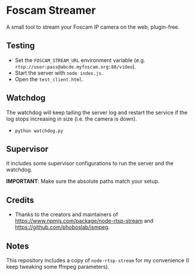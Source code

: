 # Foscam Streamer

A small tool to stream your Foscam IP camera on the web, plugin-free.

## Testing

- Set the `FOSCAM_STREAM_URL` environment variable (e.g. `rtsp://user:pass@abcde.myfoscam.org:88/video`).
- Start the server with `node index.js`.
- Open the `test_client.html`.

## Watchdog

The watchdog will keep tailing the server log and restart the service if the log stops increasing in size (i.e. the camera is down).

- `python watchdog.py`

## Supervisor

It includes some supervisor configurations to run the server and the watchdog.

**IMPORTANT**: Make sure the absolute paths match your setup.

## Credits

- Thanks to the creators and maintainers of https://www.npmjs.com/package/node-rtsp-stream and https://github.com/phoboslab/jsmpeg.

## Notes

This repository includes a copy of `node-rtsp-stream` for my convenience (I keep tweaking some ffmpeg parameters).